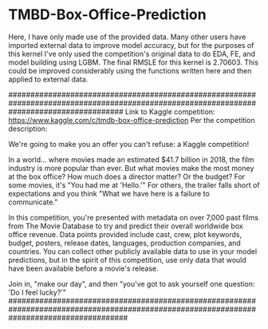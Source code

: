 # TMBD-Box-Office-Prediction

Here, I have only made use of the provided data.  Many other users have imported external data to improve model accuracy, but for the 
purposes of this kernel I've only used the competition's original data to do EDA, FE, and model building using LGBM.  The final RMSLE for this kernel is 2.70603.  This could be improved considerably using the functions written here and then applied to external data.

##########################################################################################################################################
Link to Kaggle competition: https://www.kaggle.com/c/tmdb-box-office-prediction
Per the competition description:

We're going to make you an offer you can't refuse: a Kaggle competition!

In a world... where movies made an estimated $41.7 billion in 2018, the film industry is more popular than ever. But what movies make the most money at the box office? How much does a director matter? Or the budget? For some movies, it's "You had me at 'Hello.'" For others, the trailer falls short of expectations and you think "What we have here is a failure to communicate."

In this competition, you're presented with metadata on over 7,000 past films from The Movie Database to try and predict their overall worldwide box office revenue. Data points provided include cast, crew, plot keywords, budget, posters, release dates, languages, production companies, and countries. You can collect other publicly available data to use in your model predictions, but in the spirit of this competition, use only data that would have been available before a movie's release.

Join in, "make our day", and then "you've got to ask yourself one question: 'Do I feel lucky?'"
###########################################################################################################################################
